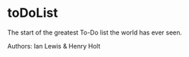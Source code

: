 # toDoList
The start of the greatest To-Do list the world has ever seen.

Authors: Ian Lewis & Henry Holt